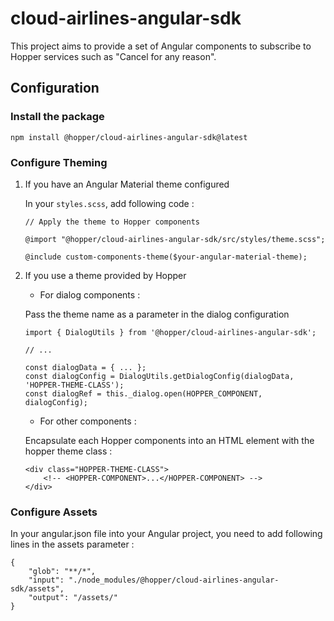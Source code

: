 # cloud-airlines-angular-sdk

This project aims to provide a set of Angular components to subscribe to Hopper services such as "Cancel for any reason".

## Configuration

### Install the package

```
npm install @hopper/cloud-airlines-angular-sdk@latest
```

### Configure Theming

1. If you have an Angular Material theme configured

    In your `styles.scss`, add following code :

    ```
    // Apply the theme to Hopper components 

    @import "@hopper/cloud-airlines-angular-sdk/src/styles/theme.scss";

    @include custom-components-theme($your-angular-material-theme);
    ```

2. If you use a theme provided by Hopper

    - For dialog components :

    Pass the theme name as a parameter in the dialog configuration

    ```
    import { DialogUtils } from '@hopper/cloud-airlines-angular-sdk';

    // ...

    const dialogData = { ... };
    const dialogConfig = DialogUtils.getDialogConfig(dialogData, 'HOPPER-THEME-CLASS');
    const dialogRef = this._dialog.open(HOPPER_COMPONENT, dialogConfig);
    ```
    - For other components :

    Encapsulate each Hopper components into an HTML element with the hopper theme class :

    ```
    <div class="HOPPER-THEME-CLASS">
        <!-- <HOPPER-COMPONENT>...</HOPPER-COMPONENT> -->
    </div>
    ```
### Configure Assets

In your angular.json file into your Angular project, you need to add following lines in the assets parameter :

```
{
    "glob": "**/*",
    "input": "./node_modules/@hopper/cloud-airlines-angular-sdk/assets",
    "output": "/assets/"
}
```